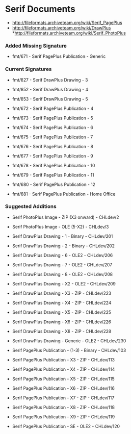 # Serif Documents

* http://fileformats.archiveteam.org/wiki/Serif_PagePlus
* http://fileformats.archiveteam.org/wiki/DrawPlus
*http://fileformats.archiveteam.org/wiki/Serif_PhotoPlus

### Added Missing Signature
* fmt/671 - Serif PagePlus Publication - Generic

### Current Signatures
* fmt/827 - Serif DrawPlus Drawing - 3		
* fmt/852 - Serif DrawPlus Drawing - 4
* fmt/853 - Serif DrawPlus Drawing - 5


* fmt/672 - Serif PagePlus Publication - 4	
* fmt/673 - Serif PagePlus Publication - 5
* fmt/674 - Serif PagePlus Publication - 6
* fmt/675 - Serif PagePlus Publication - 7
* fmt/676 - Serif PagePlus Publication - 8
* fmt/677 - Serif PagePlus Publication - 9
* fmt/678 - Serif PagePlus Publication - 10
* fmt/679 - Serif PagePlus Publication - 11
* fmt/680 - Serif PagePlus Publication - 12
* fmt/681 - Serif PagePlus Publication - Home Office

### Suggested Additions
* Serif PhotoPlus Image - ZIP (X3 onward) - CHLdev/2
* Serif PhotoPlus Image - OLE (5-X2) - CHLdev/3


* Serif DrawPlus Drawing - 1 - Binary - CHLdev/201
* Serif DrawPlus Drawing - 2 - Binary - CHLdev/202
* Serif DrawPlus Drawing - 6 - OLE2 - CHLdev/206
* Serif DrawPlus Drawing - 7 - OLE2 - CHLdev/207
* Serif DrawPlus Drawing - 8 - OLE2 - CHLdev/208
* Serif DrawPlus Drawing - X2 - OLE2 - CHLdev/209
* Serif DrawPlus Drawing - X3 - ZIP - CHLdev/223
* Serif DrawPlus Drawing - X4 - ZIP - CHLdev/224
* Serif DrawPlus Drawing - X5 - ZIP - CHLdev/225
* Serif DrawPlus Drawing - X6 - ZIP - CHLdev/226
* Serif DrawPlus Drawing - X8 - ZIP - CHLdev/228
* Serif DrawPlus Drawing - Generic - OLE2 - CHLdev/230


* Serif PagePlus Publication - (1-3) - Binary - CHLdev/103
* Serif PagePlus Publication - X3 - ZIP - CHLdev/113
* Serif PagePlus Publication - X4 - ZIP - CHLdev/114
* Serif PagePlus Publication - X5 - ZIP - CHLdev/115
* Serif PagePlus Publication - X6 - ZIP - CHLdev/116
* Serif PagePlus Publication - X7 - ZIP - CHLdev/117
* Serif PagePlus Publication - X8 - ZIP - CHLdev/118
* Serif PagePlus Publication - X9 - ZIP - CHLdev/119
* Serif PagePlus Publication - SE - OLE2 - CHLdev/120


